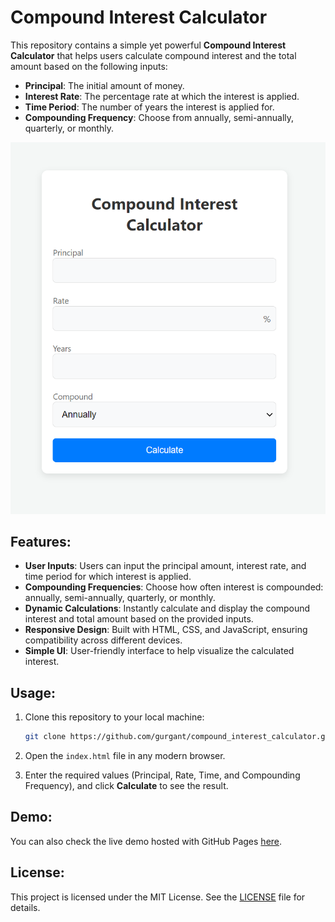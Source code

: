 # Compound Interest Calculator

This repository contains a simple yet powerful **Compound Interest Calculator** that helps users calculate compound interest and the total amount based on the following inputs:

- **Principal**: The initial amount of money.
- **Interest Rate**: The percentage rate at which the interest is applied.
- **Time Period**: The number of years the interest is applied for.
- **Compounding Frequency**: Choose from annually, semi-annually, quarterly, or monthly.

![Preview](Preview_Interest_Calc.png)

## Features:

- **User Inputs**: Users can input the principal amount, interest rate, and time period for which interest is applied.
- **Compounding Frequencies**: Choose how often interest is compounded: annually, semi-annually, quarterly, or monthly.
- **Dynamic Calculations**: Instantly calculate and display the compound interest and total amount based on the provided inputs.
- **Responsive Design**: Built with HTML, CSS, and JavaScript, ensuring compatibility across different devices.
- **Simple UI**: User-friendly interface to help visualize the calculated interest.

## Usage:

1. Clone this repository to your local machine:
   ```bash
   git clone https://github.com/gurgant/compound_interest_calculator.git
   ```
2. Open the `index.html` file in any modern browser.

3. Enter the required values (Principal, Rate, Time, and Compounding Frequency), and click **Calculate** to see the result.

## Demo:

You can also check the live demo hosted with GitHub Pages [here](https://gurgant.github.io/compound_interest_calculator/).

## License:

This project is licensed under the MIT License. See the [LICENSE](LICENSE) file for details.
